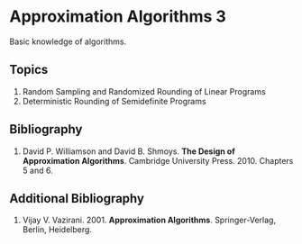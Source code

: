 # Approximation Algorithms 3
Basic knowledge of algorithms.

## Topics
1.	Random Sampling and Randomized Rounding of Linear Programs
2.	Deterministic Rounding of Semidefinite Programs 

## Bibliography
1. David P. Williamson and David B. Shmoys. **The Design of Approximation Algorithms**. Cambridge University Press. 2010.  Chapters 5 and 6.

## Additional Bibliography
1. Vijay V. Vazirani. 2001. **Approximation Algorithms**. Springer-Verlag, Berlin, Heidelberg.